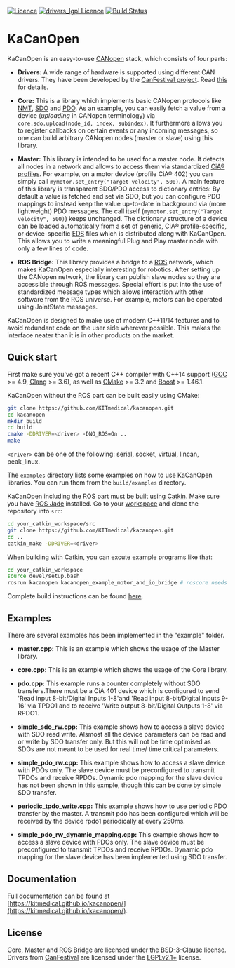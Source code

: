 [![Licence](https://img.shields.io/badge/licence-BSD%203--Clause-blue.svg)](https://opensource.org/licenses/BSD-3-Clause)
[![drivers_lgpl Licence](https://img.shields.io/badge/drivers__lgpl%20licence-LGPL%202.1%2B-blue.svg)](https://opensource.org/licenses/LGPL-2.1)
[![Build Status](https://api.travis-ci.org/KITmedical/kacanopen.svg?branch=master)](https://travis-ci.org/KITmedical/kacanopen)

# KaCanOpen

KaCanOpen is an easy-to-use [CANopen](https://en.wikipedia.org/wiki/CANopen) stack, which consists of four parts:

* __Drivers:__ A wide range of hardware is supported using different CAN drivers. They have been developed by the [CanFestival project](http://www.canfestival.org/). Read [this](drivers_lgpl/README) for details.

* __Core:__ This is a library which implements basic CANopen protocols like [NMT](https://en.wikipedia.org/wiki/CANopen#Network_management_.28NMT.29_protocols), [SDO](https://en.wikipedia.org/wiki/CANopen#Service_Data_Object_.28SDO.29_protocol) and [PDO](https://en.wikipedia.org/wiki/CANopen#Process_Data_Object_.28PDO.29_protocol). As an example, you can easily fetch a value from a device (*uploading* in CANopen terminology) via `core.sdo.upload(node_id, index, subindex)`. It furthermore allows you to register callbacks on certain events or any incoming messages, so one can build arbitrary CANopen nodes (master or slave) using this library.

* __Master:__ This library is intended to be used for a master node. It detects all nodes in a network and allows to access them via standardized [CiA® profiles](http://www.can-cia.org/can-knowledge/canopen/canopen-profiles/). For example, on a motor device (profile CiA® 402) you can simply call `mymotor.set_entry("Target velocity", 500)`. A main feature of this library is transparent SDO/PDO access to dictionary entries: By default a value is fetched and set via SDO, but you can configure PDO mappings to instead keep the value up-to-date in background via (more lightweight) PDO messages. The call itself (`mymotor.set_entry("Target velocity", 500)`) keeps unchanged. The dictionary structure of a device can be loaded automatically from a set of generic, CiA® profile-specific, or device-specific [EDS](https://en.wikipedia.org/wiki/CANopen#Electronic_Data_Sheet) files which is distributed along with KaCanOpen. This allows you to write a meaningful Plug and Play master node with only a few lines of code.

* __ROS Bridge:__ This library provides a bridge to a [ROS](http://www.ros.org/) network, which makes KaCanOpen especially interesting for robotics. After setting up the CANopen network, the library can publish slave nodes so they are accessible through ROS messages. Special effort is put into the use of standardized message types which allows interaction with other software from the ROS universe. For example, motors can be operated using JointState messages.

KaCanOpen is designed to make use of modern C++11/14 features and to avoid redundant code on the user side wherever possible. This makes the interface neater than it is in other products on the market.

## Quick start

First make sure you've got a recent C++ compiler with C++14 support ([GCC](https://gcc.gnu.org/) >= 4.9, [Clang](http://clang.llvm.org/) >= 3.6), as well as [CMake](https://cmake.org/) >= 3.2 and [Boost](http://www.boost.org/) >= 1.46.1.

KaCanOpen without the ROS part can be built easily using CMake:

~~~bash
git clone https://github.com/KITmedical/kacanopen.git
cd kacanopen
mkdir build
cd build
cmake -DDRIVER=<driver> -DNO_ROS=On ..
make
~~~

`<driver>` can be one of the following: serial, socket, virtual, lincan, peak\_linux.

The `examples` directory lists some examples on how to use KaCanOpen libraries. You can run them from the `build/examples` directory.

KaCanOpen including the ROS part must be built using [Catkin](http://wiki.ros.org/catkin/Tutorials). Make sure you have [ROS Jade](http://www.ros.org/install/) installed. Go to your [workspace](http://wiki.ros.org/catkin/Tutorials/create_a_workspace) and clone the repository into `src`:

~~~bash
cd your_catkin_workspace/src
git clone https://github.com/KITmedical/kacanopen.git
cd ..
catkin_make -DDRIVER=<driver>
~~~

When building with Catkin, you can excute example programs like that:

~~~bash
cd your_catkin_workspace
source devel/setup.bash
rosrun kacanopen kacanopen_example_motor_and_io_bridge # roscore needs to be running
~~~

Complete build instructions can be found [here](doc/Installation.md).

## Examples

There are several examples has been implemented in the "example" folder.

* __master.cpp:__ This is an example which shows the usage of the Master library.

* __core.cpp:__ This is an example which shows the usage of the Core library.

* __pdo.cpp:__ This example runs a counter completely without SDO transfers.There must be a CiA 401 device which is configured to send 'Read input 8-bit/Digital Inputs 1-8'and 'Read input 8-bit/Digital Inputs 9-16' via TPDO1 and to receive 'Write output 8-bit/Digital Outputs 1-8' via RPDO1.

* __simple_sdo_rw.cpp:__ This example shows how to access a slave device with SDO read write. Alsmost all the device parameters can be read and or write by SDO transfer only. But this will not be time optimised as SDOs are not meant to be used for real time/ time critical parameters.

* __simple_pdo_rw.cpp:__ This example shows how to access a slave device with PDOs only. The slave device must be preconfigured to transmit TPDOs and receive RPDOs. Dynamic pdo mapping for the slave device has not been shown in this exmple, though this can be done by simple SDO transfer.

* __periodic_tpdo_write.cpp:__ This example shows how to use periodic PDO transfer by the master. A transmit pdo has been configured which will be received by the device rpdo1 periodically at every 250ms.

* __simple_pdo_rw_dynamic_mapping.cpp:__ This example shows how to access a slave device with PDOs only. The slave device must be preconfigured to transmit TPDOs and receive RPDOs. Dynamic pdo mapping for the slave device has been implemented using SDO transfer.

## Documentation

Full documentation can be found at [https://kitmedical.github.io/kacanopen/](https://kitmedical.github.io/kacanopen/).

## License

Core, Master and ROS Bridge are licensed under the [BSD-3-Clause](https://opensource.org/licenses/BSD-3-Clause) license. Drivers from [CanFestival](http://www.canfestival.org/) are licensed under the [LGPLv2.1+](https://opensource.org/licenses/LGPL-2.1) license.
